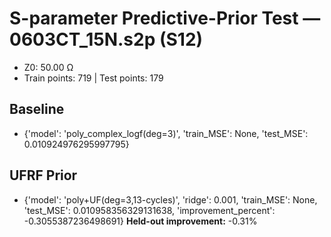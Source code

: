 # S-parameter Predictive-Prior Test — 0603CT_15N.s2p (S12)
- Z0: 50.00 Ω
- Train points: 719  |  Test points: 179

## Baseline
- {'model': 'poly_complex_logf(deg=3)', 'train_MSE': None, 'test_MSE': 0.010924976295997795}

## UFRF Prior
- {'model': 'poly+UF(deg=3,13-cycles)', 'ridge': 0.001, 'train_MSE': None, 'test_MSE': 0.010958356329131638, 'improvement_percent': -0.3055387236498691}
**Held-out improvement:** -0.31%